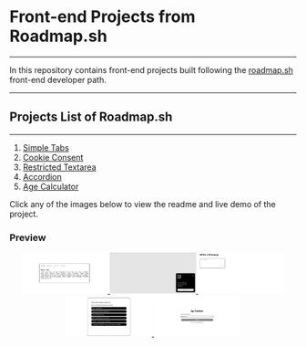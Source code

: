 # Front-end Projects from Roadmap.sh

---

In this repository contains front-end projects built following the [roadmap.sh](https://roadmap.sh/frontend) front-end developer path.

---

## Projects List of Roadmap.sh

---

1. [Simple Tabs](https://roadmap.sh/projects/simple-tabs)  
3. [Cookie Consent](https://roadmap.sh/projects/cookie-consent)  
3. [Restricted Textarea](https://roadmap.sh/projects/restricted-textarea)  
4. [Accordion](https://roadmap.sh/projects/accordion)  
5. [Age Calculator](https://roadmap.sh/projects/age-calculator)  

Click any of the images below to view the readme and live demo of the project.

### Preview
<div align="center">
  <a href="/Frontend/1-Tabs/">
    <img src="assets/tabs-preview.jpg" alt="Tabs Project" width="30%">
  </a>
  <a href="/Frontend/2-Cookie-Consent/">
    <img src="assets/cookie-preview.jpg" alt="Cookie Consent Project" width="30%">
  </a>
  <a href="/Frontend/3-Restricted-Textarea/">
    <img src="assets/textarea-preview.jpg" alt="Restricted Textarea Project" width="30%">
  </a>
  <a href="/Frontend/4-Accordion/">
    <img src="assets/accordion-preview.jpg" alt="Accordion Project" width="30%">
  </a>
  <a href="/Frontend/5-Age-Calculator/">
    <img src="assets/ageCalculator-preview.jpg" alt="Age Calculator Project" width="30%">
  </a>
</div>